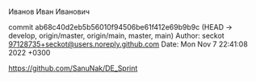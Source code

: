 Иванов Иван Иванович

commit ab68c40d2eb5b56010f94506be61f412e69b9b9c (HEAD -> develop, origin/master, origin/main, master, main)
Author: seckot <97128735+seckot@users.noreply.github.com>
Date:   Mon Nov 7 22:41:08 2022 +0300

https://github.com/SanuNak/DE_Sprint

